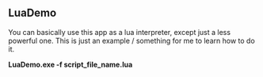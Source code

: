 ## LuaDemo

You can basically use this app as a lua interpreter, except just a less powerful one. This is just an example / something for me to learn how to do it. 

**LuaDemo.exe -f script_file_name.lua**

